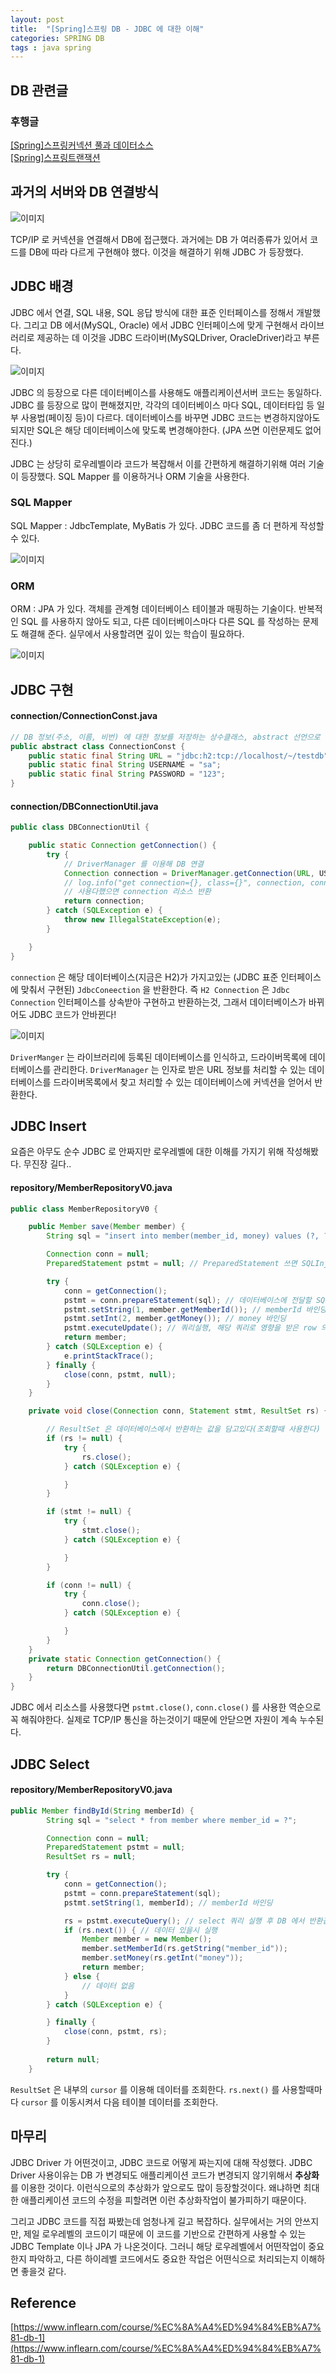 ```yaml
---
layout: post
title:  "[Spring]스프링 DB - JDBC 에 대한 이해"
categories: SPRING DB
tags : java spring
---
```


## DB 관련글

### 후행글

[[Spring]스프링커넥션 풀과 데이터소스](https://github.com/jinhoon227/jinhoon227.github.io/blob/main/_posts/2023-03-06-%EC%BB%A4%EB%84%A5%EC%85%98%ED%92%80%EA%B3%BC_%EB%8D%B0%EC%9D%B4%ED%84%B0%EC%86%8C%EC%8A%A4.md)  
[[Spring]스프링트랜잭션](https://github.com/jinhoon227/jinhoon227.github.io/blob/main/_posts/2023-03-10-%ED%8A%B8%EB%9E%9C%EC%9E%AD%EC%85%98.md)  

## 과거의 서버와 DB 연결방식

<img src="https://github.com/jinhoon227/jinhoon227.github.io/blob/main/assets/img/posts/spring/db/jdbc1.png" alt="이미지">

TCP/IP 로 커넥션을 연결해서 DB에 접근했다.
과거에는 DB 가 여러종류가 있어서 코드를 DB에 따라 다르게 구현해야 했다.
이것을 해결하기 위해 JDBC 가 등장했다.

## JDBC 배경

JDBC 에서 연결, SQL 내용, SQL 응답 방식에 대한 표준 인터페이스를 정해서 개발했다.
그리고 DB 에서(MySQL, Oracle) 에서 JDBC 인터페이스에 맞게 구현해서 라이브러리로 제공하는
데 이것을 JDBC 드라이버(MySQLDriver, OracleDriver)라고 부른다.

<img src="https://github.com/jinhoon227/jinhoon227.github.io/blob/main/assets/img/posts/spring/db/jdbc2.png" alt="이미지">

JDBC 의 등장으로 다른 데이터베이스를 사용해도 애플리케이션서버 코드는 동일하다.
JDBC 를 등장으로 많이 편해졌지만, 각각의 데이터베이스 마다 SQL, 데이터타입 등 일부
사용법(페이징 등)이 다르다. 데이터베이스를 바꾸면 JDBC 코드는 변경하지않아도 되지만
SQL은 해당 데이터베이스에 맞도록 변경해야한다. (JPA 쓰면 이런문제도 없어진다.)

JDBC 는 상당히 로우레벨이라 코드가 복잡해서 이를 간편하게 해결하기위해 여러 기술이 등장했다.
SQL Mapper 를 이용하거나 ORM 기술을 사용한다.

### SQL Mapper

SQL Mapper : JdbcTemplate, MyBatis 가 있다. JDBC 코드를 좀 더 편하게 작성할 수 있다.

<img src="https://github.com/jinhoon227/jinhoon227.github.io/blob/main/assets/img/posts/spring/db/jdbc3.png" alt="이미지">

### ORM

ORM : JPA 가 있다. 객체를 관계형 데이터베이스 테이블과 매핑하는 기술이다. 반복적인 SQL 를 사용하지
않아도 되고, 다른 데이터베이스마다 다른 SQL 를 작성하는 문제도 해결해 준다. 실무에서 사용할려면
깊이 있는 학습이 필요하다.

<img src="https://github.com/jinhoon227/jinhoon227.github.io/blob/main/assets/img/posts/spring/db/jdbc4.png" alt="이미지">

## JDBC 구현

#### connection/ConnectionConst.java
```java
// DB 정보(주소, 이름, 비번) 에 대한 정보를 저장하는 상수클래스, abstract 선언으로 객체로 못만들게 함
public abstract class ConnectionConst {
    public static final String URL = "jdbc:h2:tcp://localhost/~/testdb";
    public static final String USERNAME = "sa";
    public static final String PASSWORD = "123";
}
```

#### connection/DBConnectionUtil.java
```java
public class DBConnectionUtil {

    public static Connection getConnection() {
        try {
            // DriverManager 를 이용해 DB 연결
            Connection connection = DriverManager.getConnection(URL, USERNAME, PASSWORD);
            // log.info("get connection={}, class={}", connection, connection.getClass());
            // 사용다했으면 connection 리소스 반환
            return connection;
        } catch (SQLException e) {
            throw new IllegalStateException(e);
        }

    }
}
```
`connection` 은 해당 데이터베이스(지금은 H2)가 가지고있는 (JDBC 표준 인터페이스에 맞춰서 구현된) `JdbcConeection`
을 반환한다. 즉 `H2 Connection` 은 `Jdbc Connection` 인터페이스를 상속받아 구현하고
반환하는것, 그래서 데이터베이스가 바뀌어도 JDBC 코드가 안바뀐다!

<img src="https://github.com/jinhoon227/jinhoon227.github.io/blob/main/assets/img/posts/spring/db/jdbc5.png" alt="이미지">

`DriverManger` 는 라이브러리에 등록된 데이터베이스를 인식하고, 드라이버목록에 데이터베이스를
관리한다. `DriverManager` 는 인자로 받은 URL 정보를 처리할 수 있는 데이터베이스를
드라이버목록에서 찾고 처리할 수 있는 데이터베이스에 커넥션을 얻어서 반환한다.

## JDBC Insert

요즘은 아무도 순수 JDBC 로 안짜지만 로우레벨에 대한 이해를 가지기 위해 작성해봤다. 무진장 길다..

#### repository/MemberRepositoryV0.java
```java
public class MemberRepositoryV0 {

    public Member save(Member member) {
        String sql = "insert into member(member_id, money) values (?, ?)";

        Connection conn = null;
        PreparedStatement pstmt = null; // PreparedStatement 쓰면 SQLInjection 막을 수 있음

        try {
            conn = getConnection();
            pstmt = conn.prepareStatement(sql); // 데이터베이스에 전달할 SQL 과 파미터로 전달할 데이터를 준비한다.
            pstmt.setString(1, member.getMemberId()); // memberId 바인딩
            pstmt.setInt(2, member.getMoney()); // money 바인딩
            pstmt.executeUpdate(); // 쿼리실행, 해당 쿼리로 영향을 받은 row 의 갯수를 반환
            return member;
        } catch (SQLException e) {
            e.printStackTrace();
        } finally {
            close(conn, pstmt, null);
        }
    }

    private void close(Connection conn, Statement stmt, ResultSet rs) {

        // ResultSet 은 데이터베이스에서 반환하는 값을 담고있다(조회할때 사용한다)
        if (rs != null) {
            try {
                rs.close();
            } catch (SQLException e) {

            }
        }

        if (stmt != null) {
            try {
                stmt.close();
            } catch (SQLException e) {

            }
        }

        if (conn != null) {
            try {
                conn.close();
            } catch (SQLException e) {

            }
        }
    }
    private static Connection getConnection() {
        return DBConnectionUtil.getConnection();
    }
}
```

JDBC 에서 리소스를 사용했다면 `pstmt.close()`, `conn.close()` 를 사용한 역순으로 꼭 해줘야한다. 
실제로 TCP/IP 통신을 하는것이기 때문에 안닫으면 자원이 계속 누수된다.

## JDBC Select

#### repository/MemberRepositoryV0.java
```java
public Member findById(String memberId) {
        String sql = "select * from member where member_id = ?";

        Connection conn = null;
        PreparedStatement pstmt = null;
        ResultSet rs = null;

        try {
            conn = getConnection();
            pstmt = conn.prepareStatement(sql);
            pstmt.setString(1, memberId); // memberId 바인딩

            rs = pstmt.executeQuery(); // select 쿼리 실행 후 DB 에서 반환값을 ResultSet 에 저장
            if (rs.next()) { // 데이터 있을시 실행
                Member member = new Member();
                member.setMemberId(rs.getString("member_id"));
                member.setMoney(rs.getInt("money"));
                return member;
            } else {
                // 데이터 없음
            }
        } catch (SQLException e) {

        } finally {
            close(conn, pstmt, rs);
        }
        
        return null;
    }
```

`ResultSet` 은 내부의 `cursor` 를 이용해 데이터를 조회한다. `rs.next()` 를 사용할때마다 `cursor` 를 이동시켜서 다음 테이블 데이터를 조회한다.

## 마무리

JDBC Driver 가 어떤것이고, JDBC 코드로 어떻게 짜는지에 대해 작성했다. JDBC Driver 사용이유는 DB 가 변경되도 애플리케이션 코드가 변경되지
않기위해서 **추상화** 를 이용한 것이다. 이런식으로의 추상화가 앞으로도 많이 등장할것이다. 왜냐하면 최대한 애플리케이션 코드의 수정을 피할려면
이런 추상화작업이 불가피하기 때문이다. 

그리고 JDBC 코드를 직접 짜봤는데 엄청나게 길고 복잡하다. 실무에서는 거의 안쓰지만, 제일 로우레벨의 코드이기 때문에 이 코드를 기반으로 간편하게
사용할 수 있는 JDBC Template 이나 JPA 가 나온것이다. 그러니 해당 로우레벨에서 어떤작업이 중요한지 파악하고, 다른 하이레벨 코드에서도
중요한 작업은 어떤식으로 처리되는지 이해하면 좋을것 같다.

## Reference

[https://www.inflearn.com/course/%EC%8A%A4%ED%94%84%EB%A7%81-db-1](https://www.inflearn.com/course/%EC%8A%A4%ED%94%84%EB%A7%81-db-1)  